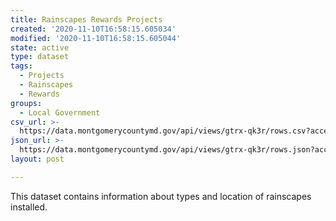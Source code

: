 ```yaml
---
title: Rainscapes Rewards Projects
created: '2020-11-10T16:58:15.605034'
modified: '2020-11-10T16:58:15.605044'
state: active
type: dataset
tags:
  - Projects
  - Rainscapes
  - Rewards
groups:
  - Local Government
csv_url: >-
  https://data.montgomerycountymd.gov/api/views/gtrx-qk3r/rows.csv?accessType=DOWNLOAD
json_url: >-
  https://data.montgomerycountymd.gov/api/views/gtrx-qk3r/rows.json?accessType=DOWNLOAD
layout: post

---
```

This dataset contains information about types and location of rainscapes installed.
